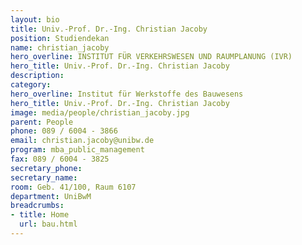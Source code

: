 ```yaml
---
layout: bio
title: Univ.-Prof. Dr.-Ing. Christian Jacoby
position: Studiendekan
name: christian_jacoby
hero_overline: INSTITUT FÜR VERKEHRSWESEN UND RAUMPLANUNG (IVR)
hero_title: Univ.-Prof. Dr.-Ing. Christian Jacoby
description: 
category: 
hero_overline: Institut für Werkstoffe des Bauwesens
hero_title: Univ.-Prof. Dr.-Ing. Christian Jacoby
image: media/people/christian_jacoby.jpg
parent: People
phone: 089 / 6004 - 3866
email: christian.jacoby@unibw.de
program: mba_public_management
fax: 089 / 6004 - 3825
secretary_phone: 
secretary_name:
room: Geb. 41/100, Raum 6107
department: UniBwM
breadcrumbs:
- title: Home
  url: bau.html
---
```



